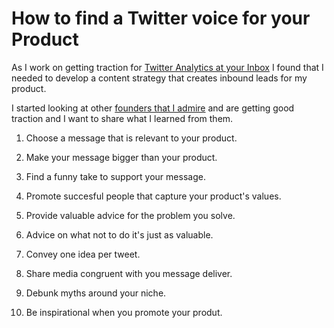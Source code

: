 # How to find a Twitter voice for your Product

As I work on getting traction for [Twitter Analytics at your Inbox](https://santiagoq.gumroad.com/l/twitter-analytics) I found that I needed to develop a content strategy that creates inbound leads for my product.

I started looking at other [founders that I admire](https://twitter.com/agazdecki) and are getting good traction and I want to share what I learned from them.


1. Choose a message that is relevant to your product.

2. Make your message bigger than your product.

3. Find a funny take to support your message.

4. Promote succesful people that capture your product's values.

5. Provide valuable advice for the problem you solve.

6. Advice on what not to do it's just as valuable.

7. Convey one idea per tweet.

8. Share media congruent with you message deliver.

9. Debunk myths around your niche.

10. Be inspirational when you promote your produt.
